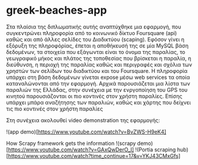 # greek-beaches-app

Στα πλαίσια της διπλωματικής αυτής αναπτύχθηκε μια εφαρμογή, που  συγκεντρώνει πληροφορία από το κοινωνικό δίκτυο Foursquare (api) καθώς και από άλλες σελίδες του Διαδικτύου (scaping).
Εφόσον γίνει η εξόρυξη της πληροφόρίας, έπεται η αποθήκευσή της σε μία MySQL βάση δεδομένων, τα στοιχεία που εξάγωνται είναι το όνομα της παραλίας, το γεωγραφικό μήκος και πλάτος της τοποθεσίας που βρίσκεται η παραλία, η διεύθυνση, η περιοχή της παραλίας καθώς και περιγραφές και σχόλια των χρηστών των σελίδων του διαδικτύου και του Foursquare. Η πληροφορία υπάρχει στη βάση δεδομένων γίνεται expose μέσω web services τα οποία καταναλώνονται από την εφαρμογή.
Αρχικά παρουσιάζεται μια λίστα των παραλιών της Ελλάδας, στην συνέχεια με την ενργοποίηση του GPS του κινητού παρουσιάζονται οι πιο κοντινές στον χρήστη παραλίες. Επίσης υπάρχει μπάρα αναζήτησης των παραλιών, καθώς και χάρτης που δείχνει τις πιο κοντινές στον χρήστη παραλίες

Στη συνέχεια ακολουθεί video demonstration της εφαρμογής:

!(app demo)[https://www.youtube.com/watch?v=BvZWS-H9eK4]

How Scrapy framework gets the information
!(scrapy demo)[https://www.youtube.com/watch?v=GAxQwDerO_I]
!(Portia scraping hub)[https://www.youtube.com/watch?time_continue=17&v=YKJ43CMxGfs]
